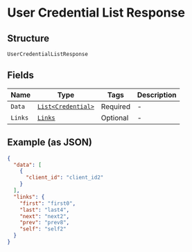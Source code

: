 
# User Credential List Response

## Structure

`UserCredentialListResponse`

## Fields

| Name | Type | Tags | Description |
|  --- | --- | --- | --- |
| `Data` | [`List<Credential>`](../../doc/models/credential.md) | Required | - |
| `Links` | [`Links`](../../doc/models/links.md) | Optional | - |

## Example (as JSON)

```json
{
  "data": [
    {
      "client_id": "client_id2"
    }
  ],
  "links": {
    "first": "first0",
    "last": "last4",
    "next": "next2",
    "prev": "prev8",
    "self": "self2"
  }
}
```

